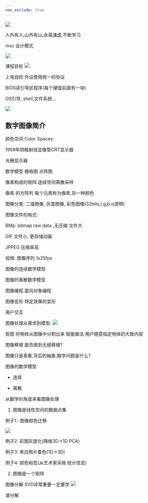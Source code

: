 ```yaml
---
nav_exclude: true
---
```


![](https://s2.loli.net/2022/07/03/g91XIMkGlsScVZo.png)

人外有人,山外有山,永葆谦虚,不断学习.

mvc
设计模式

![](https://s2.loli.net/2022/07/03/2XkfET8mxdpWeAD.png)

课程目标
![](https://s2.loli.net/2022/07/03/Li3Uhwk6EIqZm1f.png)

上电自检 外设使用统一的协议

BIOS读引导区程序(每个硬盘前面有一块)

OS引导, shell,文件系统...

![](https://s2.loli.net/2022/07/03/2fcbmVtXew5ZvSC.png)


## 数字图像简介

颜色空间 Color Spaces:


1959年阴极射线显像管CRT显示器

光栅显示器

数学模型 栅格图 点阵图

像素构成的矩阵:连续空间离散采样

像素 的方阵列 每个元素称为像素,存一种颜色

图像分类: 二值图像, 灰度图像, 彩色图像(32bits,r,g,b,α透明)

图像文件的格式:

BMp: bitmap raw data ,无压缩 文件大

GIF
文件小, 更存储动画

JPPEG 压缩率高


视频: 图像序列 1s25fps

图像的连续数学模型

图像的离散数学模型

图像编程
面向对象编程


图像变形 特定效果的变形

用户交互

图像处理从需求到模型:
![](https://s2.loli.net/2022/07/03/adJR7qseGwkAEMu.png)


抠图 将物体从图像中分割出来
智能做法 用户随意指定物体的大致内容

图像移植 能否做到无缝移植?

图像只是表象,背后的抽象,数学问题是什么?

图像的数学模型

- 连续

- 离散

从数学的角度来看图像处理

1. 图像是线性空间的数据点集

例子1.: 图像颜色迁移

![](https://s2.loli.net/2022/07/03/iuDCBj2rAWsZ6LN.png)

例子2. 彩图灰度化(降维3D->1D PCA)

例子3: 黑白照片着色(1D->3D)

例子4: 颜色和弦(从艺术家风格 统计信息)



2. 图像是一个矩阵

图像分解
SVD非常重要一定要学
![](https://s2.loli.net/2022/07/03/A1NokT6MamgX8ER.png)

谱分解


